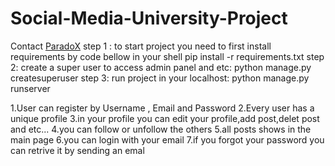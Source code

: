 # Social-Media-University-Project
Contact [ParadoX](sadknight78@gmail.com)
step 1 :
to start project you need to first install requirements by code bellow in your shell
pip install -r requirements.txt 
step 2:
create a super user to access admin panel and etc:
python manage.py createsuperuser
step 3:
run project in your localhost:
python manage.py runserver


1.User can register by Username , Email and Password
2.Every user has a unique profile
3.in your profile you can edit your profile,add post,delet post and etc...
4.you can follow or unfollow the others
5.all posts shows in the main page
6.you can login with your email
7.if you forgot your password you can retrive it by sending an emal
